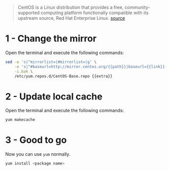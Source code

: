 > CentOS is a Linux distribution that provides a free, community-supported computing platform functionally compatible with its upstream source, Red Hat Enterprise Linux.
[source](https://en.wikipedia.org/wiki/CentOS)

# 1 - Change the mirror
Open the terminal and execute the following commands:

```sh
sed -e 's|^mirrorlist=|#mirrorlist=|g' \
    -e 's|^#baseurl=http://mirror.centos.org/{{path}}|baseurl={{link}}|g' \
    -i.bak \
    /etc/yum.repos.d/CentOS-Base.repo {{extra}}
```

# 2 - Update local cache
Open the terminal and execute the following commands:

```sh
yum makecache
```

# 3 - Good to go
Now you can use `yum` normally.

```sh
yum install <package name>
```
